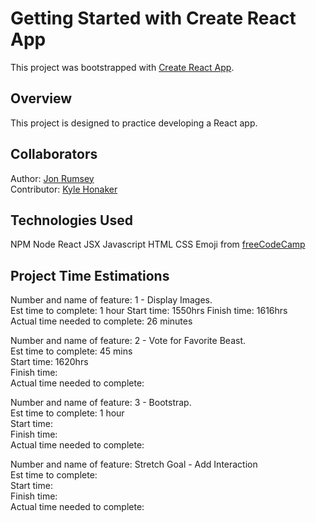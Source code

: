 # Getting Started with Create React App

This project was bootstrapped with [Create React App](https://github.com/facebook/create-react-app).

## Overview

This project is designed to practice developing a React app.

## Collaborators

Author: [Jon Rumsey](https://www.github.com/nojronatron)  
Contributor: [Kyle Honaker](https://github.com/ikyle53)  

## Technologies Used

NPM
Node
React
JSX
Javascript
HTML
CSS
Emoji from [freeCodeCamp](https://www.freecodecamp.org/news/all-emojis-emoji-list-for-copy-and-paste/)  

## Project Time Estimations

Number and name of feature: 1 - Display Images.  
Est time to complete:  1 hour
Start time:  1550hrs
Finish time: 1616hrs  
Actual time needed to complete: 26 minutes  

Number and name of feature: 2 - Vote for Favorite Beast.  
Est time to complete: 45 mins  
Start time: 1620hrs  
Finish time:  
Actual time needed to complete:  

Number and name of feature: 3 - Bootstrap.  
Est time to complete: 1 hour  
Start time:  
Finish time:  
Actual time needed to complete:  

Number and name of feature: Stretch Goal - Add Interaction  
Est time to complete:  
Start time:  
Finish time:  
Actual time needed to complete:  

